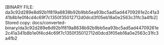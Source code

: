 [BINARY FILE: da3c92d289e8d92b1f819a8838b92b9bb5ea93bc5ad5ad44709261e2c41a341b8b1e0f4cd4c69f7c1350f35012712d0dcd3f05eb18a0e2563c31fc3a4fb2]
Stored copy: docs/converted-binary/da3c92d289e8d92b1f819a8838b92b9bb5ea93bc5ad5ad44709261e2c41a341b8b1e0f4cd4c69f7c1350f35012712d0dcd3f05eb18a0e2563c31fc3a4fb2
